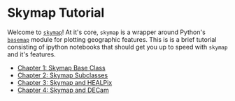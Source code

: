 # Skymap Tutorial

Welcome to [`skymap`](https://github.com/kadrlica/skymap)! At it's core, `skymap` is a wrapper around Python's [`basemap`](https://matplotlib.org/basemap/) module for plotting geographic features. This is is a brief tutorial consisting of ipython notebooks that should get you up to speed with `skymap` and it's features.

* [Chapter 1: Skymap Base Class](https://github.com/kadrlica/skymap/blob/master/tutorial/chapter1_skymap_base_class.ipynb)
* [Chapter 2: Skymap Subclasses](https://github.com/kadrlica/skymap/blob/master/tutorial/chapter2_skymap_subclasses.ipynb)
* [Chapter 3: Skymap and HEALPix](https://github.com/kadrlica/skymap/blob/master/tutorial/chapter3_skymap_healpix.ipynb)
* [Chapter 4: Skymap and DECam](https://github.com/kadrlica/skymap/blob/master/tutorial/chapter4_skymap_decam.ipynb)
